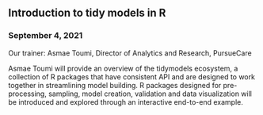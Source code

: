 ## Introduction to tidy models in R

### September 4, 2021

Our trainer: Asmae Toumi, Director of Analytics and Research,  PursueCare

Asmae Toumi will provide an overview of the tidymodels ecosystem, a collection of R packages that have consistent API and are designed to work together in streamlining model building. R packages designed for pre-processing, sampling, model creation, validation and data visualization will be introduced and explored through an interactive end-to-end example.
